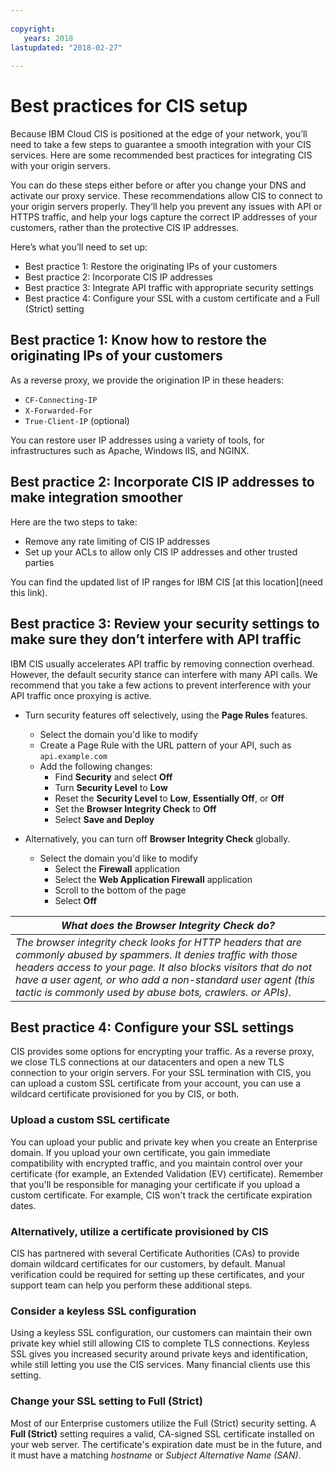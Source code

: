 ```yaml
---
  
copyright:
   years: 2018
lastupdated: "2018-02-27"
 
---
```



# Best practices for CIS setup

Because IBM Cloud CIS is positioned at the edge of your network, you’ll need to take a few steps to guarantee a smooth integration with your CIS services. Here are some recommended best practices for integrating CIS with your origin servers. 

You can do these steps either before or after you change your DNS and activate our proxy service. These recommendations allow CIS to connect to your origin servers properly. They’ll help you prevent any issues with API or HTTPS traffic, and help your logs capture the correct IP addresses of your customers, rather than the protective CIS IP addresses.

Here’s what you’ll need to set up:

 * Best practice 1: Restore the originating IPs of your customers
 * Best practice 2: Incorporate CIS IP addresses
 * Best practice 3: Integrate API traffic with appropriate security settings
 * Best practice 4: Configure your SSL with a custom certificate and a Full (Strict) setting

## Best practice 1: Know how to restore the originating IPs of your customers

As a reverse proxy, we provide the origination IP in these headers:

  * `CF-Connecting-IP`
  * `X-Forwarded-For`
  * `True-Client-IP` (optional)

You can restore user IP addresses using a variety of tools, for infrastructures such as Apache, Windows IIS, and NGINX.

## Best practice 2: Incorporate CIS IP addresses to make integration smoother

Here are the two steps to take:

  * Remove any rate limiting of CIS IP addresses
  * Set up your ACLs to allow only CIS IP addresses and other trusted parties

You can find the updated list of IP ranges for IBM CIS [at this location](need this link).

## Best practice 3: Review your security settings to make sure they don’t interfere with API traffic

IBM CIS usually accelerates API traffic by removing connection overhead. However, the default security stance can interfere with many API calls. We recommend that you take a few actions to prevent interference with your API traffic once proxying is active.

 * Turn security features off selectively, using the **Page Rules** features.
 
   * Select the domain you'd like to modify
   * Create a Page Rule with the URL pattern of your API, such as `api.example.com`
   * Add the following changes:
      * Find **Security** and select **Off**
      * Turn **Security Level** to **Low**
      * Reset the **Security Level** to **Low**, **Essentially Off**, or **Off**
      * Set the **Browser Integrity Check** to **Off**
      * Select **Save and Deploy**

 * Alternatively, you can turn off **Browser Integrity Check** globally.
   * Select the domain you'd like to modify
     * Select the **Firewall** application
     * Select the **Web Application Firewall** application
     * Scroll to the bottom of the page
     * Select **Off**

| *What does the Browser Integrity Check do?* | 
|------------------------------------------------|
| *The browser integrity check looks for HTTP headers that are commonly abused by spammers. It denies traffic with those headers access to your page. It also blocks visitors that do not have a user agent, or who add a non-standard user agent (this tactic is commonly used by abuse bots, crawlers. or APIs).* |

## Best practice 4: Configure your SSL settings

CIS provides some options for encrypting your traffic. As a reverse proxy, we close TLS connections at our datacenters and open a new TLS connection to your origin servers. For your SSL termination with CIS, you can upload a custom SSL certificate from your account, you can use a wildcard certificate provisioned for you by CIS, or both.

### Upload a custom SSL certificate
 
 You can upload your public and private key when you create an Enterprise domain. If you upload your own certificate, you gain immediate compatibility with encrypted traffic, and you maintain control over your certificate (for example, an Extended Validation (EV) certificate). Remember that you'll be responsible for managing your certificate if you upload a custom certificate. For example, CIS won't track the certificate expiration dates. 
 
### Alternatively, utilize a certificate provisioned by CIS
 
CIS has partnered with several Certificate Authorities (CAs) to provide domain wildcard certificates for our customers, by default. Manual verification could be required for setting up these certificates, and your support team can help you perform these additional steps.
 
### Consider a keyless SSL configuration
 
Using a keyless SSL configuration, our customers can maintain their own private key whiel still allowing CIS to complete TLS connections. Keyless SSL gives you increased security around private keys and identification, while still letting you use the CIS services. Many financial clients use this setting.
 
 
### Change your SSL setting to **Full** (Strict)
 
Most of our Enterprise customers utilize the Full (Strict) security setting. A **Full (Strict)** setting requires a valid, CA-signed SSL certificate installed on your web server. The certificate's expiration date must be in the future, and it must have a matching *hostname* or *Subject Alternative Name (SAN)*.

